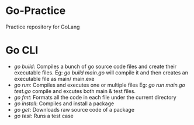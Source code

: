 # Go-Practice
Practice repository for GoLang

# Go CLI
- *go build*: Compiles a bunch of go source code files and create their executable files. Eg: *go build main.go* will compile it and then creates an executable file as main/ main.exe 
- *go run*: Compiles and executes one or multiple files Eg: *go run main.go test.go* compile and excutes both main & test files.
- *go fmt*: Formats all the code in each file under the current directory 
- *go install*: Compiles and install a package
- *go get*: Downloads raw source code of a package
- *go test*: Runs a test case
